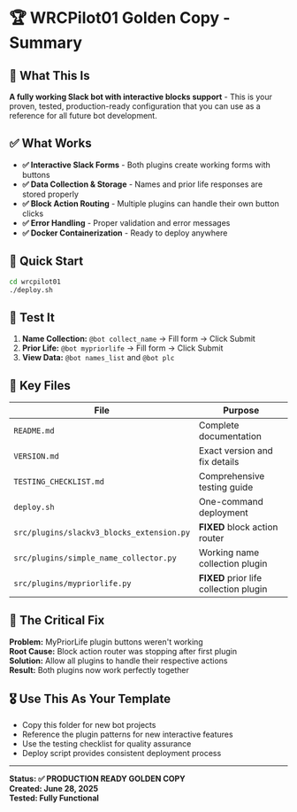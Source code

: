 # 🏆 WRCPilot01 Golden Copy - Summary

## 🎯 What This Is
**A fully working Slack bot with interactive blocks support** - This is your proven, tested, production-ready configuration that you can use as a reference for all future bot development.

## ✅ What Works
- **✅ Interactive Slack Forms** - Both plugins create working forms with buttons
- **✅ Data Collection & Storage** - Names and prior life responses are stored properly  
- **✅ Block Action Routing** - Multiple plugins can handle their own button clicks
- **✅ Error Handling** - Proper validation and error messages
- **✅ Docker Containerization** - Ready to deploy anywhere

## 🚀 Quick Start
```bash
cd wrcpilot01
./deploy.sh
```

## 🧪 Test It
1. **Name Collection:** `@bot collect_name` → Fill form → Click Submit
2. **Prior Life:** `@bot mypriorlife` → Fill form → Click Submit  
3. **View Data:** `@bot names_list` and `@bot plc`

## 📁 Key Files
| File | Purpose |
|------|---------|
| `README.md` | Complete documentation |
| `VERSION.md` | Exact version and fix details |
| `TESTING_CHECKLIST.md` | Comprehensive testing guide |
| `deploy.sh` | One-command deployment |
| `src/plugins/slackv3_blocks_extension.py` | **FIXED** block action router |
| `src/plugins/simple_name_collector.py` | Working name collection plugin |
| `src/plugins/mypriorlife.py` | **FIXED** prior life collection plugin |

## 🔧 The Critical Fix
**Problem:** MyPriorLife plugin buttons weren't working  
**Root Cause:** Block action router was stopping after first plugin  
**Solution:** Allow all plugins to handle their respective actions  
**Result:** Both plugins now work perfectly together  

## 🎖️ Use This As Your Template
- Copy this folder for new bot projects
- Reference the plugin patterns for new interactive features
- Use the testing checklist for quality assurance
- Deploy script provides consistent deployment process

---
**Status: ✅ PRODUCTION READY GOLDEN COPY**  
**Created: June 28, 2025**  
**Tested: Fully Functional**
